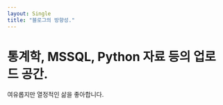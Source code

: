 ```yaml
---
layout: Single
title: "블로그의 방향성."
---
```


# 통계학, MSSQL, Python 자료 등의 업로드 공간.

여유롭지만 열정적인 삶을 좋아합니다.
